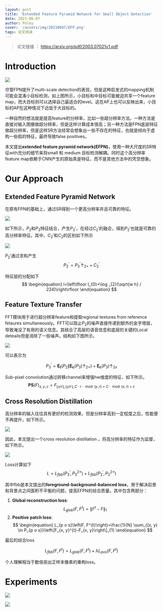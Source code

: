 ```yaml
---
layout: post
title: 'Extended Feature Pyramid Network for Small Object Detection'
date: 2021-06-07
author: Poley
cover: '/assets/img/20210607/EFP.png'
tags: 论文阅读
---
```


> 论文链接 ： https://arxiv.org/pdf/2003.07021v1.pdf

# Introduction

![](/assets/img/20210607/EFPF1.png)

尽管FPN提升了multi-scale detection的表现，但是这种启发式的mapping机制可能会混淆小目标检测，如上图所示，小目标和中目标可能被迫共享一个feature map，而大目标则可以选择自己最适合的level。这在AP上也可以反映出来，小目标的AP在这种情况下远低于大目标的。

一种自然的想法就是提高feature的分辨率，比如一些超分辨率方法。一种方法是直接对输入图像做超分辨率，但是这样计算成本很高；另一种方法是FPN底层特征做超分辨率，但是这样SR方法经常会想象出一些不存在的特征，也就是倾向于虚构一些假的特征，最终导致false positives。

本文提出**extended feature pyramid network(EFPN)**，使用一种大尺度的SR特征with充分的细节来将small 和 medium 目标检测解耦。同时这个高分辨率feature map依赖于CNN产生的原始真是特征，而不是其他方法中的凭空想象。

# Our Approach


## Extended Feature Pyramid Network
在原有FPN的基础上，通过SR得到一个更高分辨率并且可靠的特征。

![](/assets/img/20210607/EFPF2.png)

如下所示，$P_2$和$P_3$特征结合，产生$P_3'$，在经过$C_2'$的融合，得到$P_2'$也就是可靠的高分辨率特征。其中，$C_2'$和$C_2$的区别如下所示

![](/assets/img/20210607/EFPT1.png)

$P_2'$通过求和产生
$$
\begin{equation}
P_{2}^{\prime}=P_{3}^{\prime} \uparrow_{2 \times}+C_{2}^{\prime}
\end{equation}
$$

特征层的分配如下
$$
\begin{equation}
l=\left\lfloor l_{0}+\log _{2}(\sqrt{w h} / 224)\right\rfloor
\end{equation}
$$

## Feature Texture Transfer

FFT模块用于进行超分辨率feature和提取regional textures from reference fetaures simultaneously。FFT可以阻止$P_2$的噪声直接传递到额外的金字塔层，导致淹没了有用的语义信息。其结合了高层的语音信息和底层的关键的Local deteails但是消除了一些噪声。结构如下图所示。

![](/assets/img/20210607/EFPF3.png)

可以表示为

$$
\begin{equation}
P_{3}^{\prime}=\mathbf{E}_{\mathbf{t}}\left(P_{2} \| \mathbf{E}_{\mathbf{c}}\left(P_{3}\right) \uparrow_{2 \times}\right)+\mathbf{E}_{\mathbf{c}}\left(P_{3}\right) \uparrow_{2 x}
\end{equation}
$$

Sub-pixel convolution通过转移channel来增强hw维度的特征，如下所示。
$$
\begin{equation}
\mathbf{P S}(F)_{x, y, c}=F_{\lfloor x / r\rfloor,\lfloor y / r\rfloor, C \cdot r \cdot \bmod (y, r)+C \cdot \bmod (x, r)+c}
\end{equation}
$$

## Cross Resolution Distillation

高分辨率的输入往往具有更好的检测效果，但是分辨率高到一定程度之后，性能便不再提升，如下所示。

![](/assets/img/20210607/EFPF5.png)

因此，本文提出一个cross resolution distillation ，将高分辨率的特征作为监督，如下所示。

![](/assets/img/20210607/EFPF4.png)

Loss计算如下
$$
\begin{equation}
L=L_{f b b}\left(P_{3}^{\prime}, P_{3}^{2 \times}\right)+L_{f b b}\left(P_{2}^{\prime}, P_{2}^{2 \times}\right)
\end{equation}
$$

其中fbb是本文提出的**foreground-background-balanced loss**，用于解决前景和背景点之间面积不平衡的问题，提高EFPN的综合质量。其中包含两部分：

1. **Global reconstruction loss**:
$$
\begin{equation}
L_{g l o b}\left(F, F^{t}\right)=\left\|F^{t}-F\right\|_{1}
\end{equation}
$$
2. **Positive patch loss**:
$$
\begin{equation}
L_{p o s}\left(F, F^{t}\right)=\frac{1}{N} \sum_{(x, y) \in P_{p o s}}\left\|F_{x, y}^{t}-F_{x, y}\right\|_{1}
\end{equation}
$$

最后的综合loss

$$
\begin{equation}
L_{f b b}\left(F, F^{t}\right)=L_{g l o b}\left(F, F^{t}\right)+\lambda L_{p o s}\left(F, F^{t}\right)
\end{equation}
$$

个人理解相当于数倍突出正样本像素的重构loss。

# Experiments

![](/assets/img/20210607/EFPT2.png)

![](/assets/img/20210607/EFPT3.png)